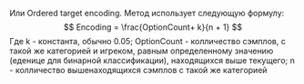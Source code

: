 Или Ordered target encoding.
Метод использует следующую формулу:
$$
Encoding = \frac{OptionCount+ k}{n + 1}
$$
Где k - константа, обычно 0.05; OptionCount - колличество сэмплов, с такой же категорией и игреком, равным определенному значению (еденице для бинарной классификации), находящихся выше текущего; n - колличество вышенаходящихся сэмплов с такой же категорией